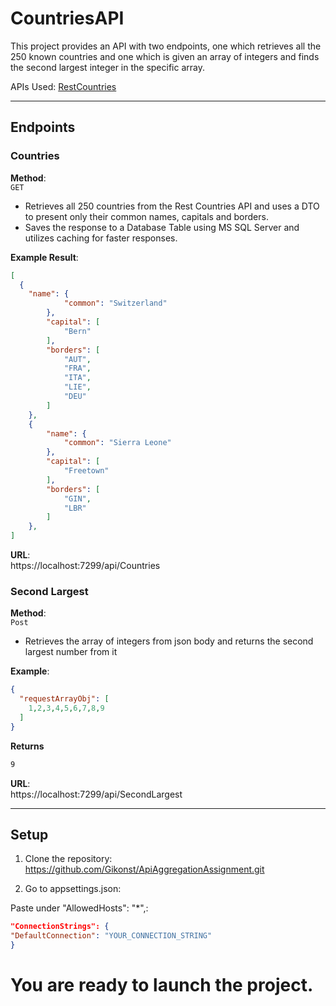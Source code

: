 # CountriesAPI

This project provides an API with two endpoints, one which retrieves all the 250 known countries and one which is given an array of integers and finds the second largest integer in the specific array.

APIs Used: [RestCountries]([https://restcountries.com/])

---

## Endpoints
### Countries

**Method**:  
`GET`

- Retrieves all 250 countries from the Rest Countries API and uses a DTO to present only their common names, capitals and borders.
- Saves the response to a Database Table using MS SQL Server and utilizes caching for faster responses.
  
**Example Result**:
```json
[
  {
    "name": {
            "common": "Switzerland"
        },
        "capital": [
            "Bern"
        ],
        "borders": [
            "AUT",
            "FRA",
            "ITA",
            "LIE",
            "DEU"
        ]
    },
    {
        "name": {
            "common": "Sierra Leone"
        },
        "capital": [
            "Freetown"
        ],
        "borders": [
            "GIN",
            "LBR"
        ]
    },
]
```
**URL**:  
https://localhost:7299/api/Countries

### Second Largest

**Method**:  
`Post`

- Retrieves the array of integers from json body and returns the second largest number from it

**Example**:
```json
{
  "requestArrayObj": [
    1,2,3,4,5,6,7,8,9
  ]
}
```
**Returns**
```bash
9
```
**URL**:  
https://localhost:7299/api/SecondLargest

---

## Setup

1. Clone the repository:
https://github.com/Gikonst/ApiAggregationAssignment.git

2. Go to appsettings.json:

Paste under "AllowedHosts": "*",:
  ```json
"ConnectionStrings": {
  "DefaultConnection": "YOUR_CONNECTION_STRING"
}
  ```
# You are ready to launch the project.
